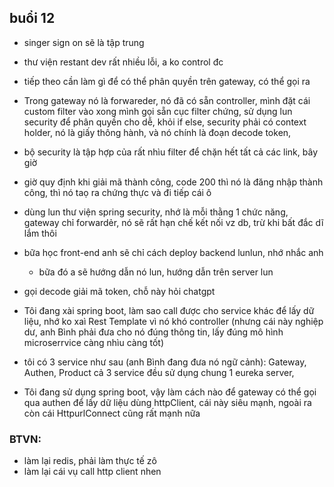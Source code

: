 ## buổi 12

- singer sign on sẽ là tập trung 
- thư viện restant dev rất nhiều lỗi, a ko control đc

- tiếp theo cần làm gì để có thể phân quyền trên gateway, có thể gọi ra

- Trong gateway nó là forwareder, nó đã có sẵn controller, mình đặt cái custom filter vào xong mình gọi sẵn cục filter chứng, sử dụng lun security để phân quyền cho dễ, khỏi if else, security phải có context holder, nó là giấy thông hành, và nó chính là đoạn decode token, 

- bộ security là tập hợp của rất nhìu filter để chặn hết tất cả các link, bây giờ 
- giờ quy định khi giải mã thành công, code 200 thì nó là đăng nhập thành công, thì nó taọ ra chứng thực và đi tiếp cái ô 

- dùng lun thư viện spring security, nhớ là mỗi thằng 1 chức năng, gateway chỉ forwardẻr, nó sẽ rất hạn chế kết nối vz db, trừ khi bất đắc dĩ lắm thôi


- bữa học front-end anh sẽ chỉ cách deploy backend lunlun, nhớ nhắc anh
  - bữa đó a sẽ hướng dẫn nó lun, hướng dẫn trên server lun

- gọi decode giải mã token, chỗ này hỏi chatgpt
- Tôi đang xài spring boot, làm sao call được cho service khác để lấy dữ liệu, nhớ ko xaì Rest Template vì nó khó controller (nhưng cái này nghiệp dư, anh Bình phải đưa cho nó đúng thông tin, lấy đúng mô hình microserrvice càng nhìu càng tốt)

- tôi có 3 service như sau (anh Bình đang đưa nó ngữ cảnh): Gateway, Authen, Product cả 3 service đều sử dụng chung 1 eureka server, 
- Tôi đang sử dụng spring boot, vậy làm cách nào để gateway có thể gọi qua authen để lấy dữ liệu dùng httpClient, cái này siêu mạnh, ngoài ra còn cái HttpurlConnect cũng rất mạnh nữa

###  BTVN:
- làm lại redis, phải làm thực tế zô
- làm lại cái vụ call http client nhen  